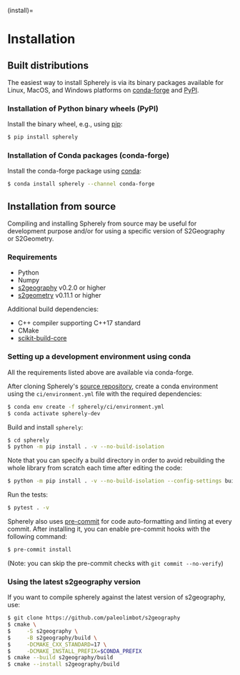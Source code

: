 (install)=

# Installation

## Built distributions

The easiest way to install Spherely is via its binary packages available for
Linux, MacOS, and Windows platforms on [conda-forge](https://conda-forge.org/)
and [PyPI](https://pypi.org/project/spherely/).

### Installation of Python binary wheels (PyPI)

Install the binary wheel, e.g., using [pip](https://pip.pypa.io/):

``` sh
$ pip install spherely
```

### Installation of Conda packages (conda-forge)

Install the conda-forge package using
[conda](https://docs.conda.io/projects/conda/en/stable/):

``` sh
$ conda install spherely --channel conda-forge
```

## Installation from source

Compiling and installing Spherely from source may be useful for development
purpose and/or for using a specific version of S2Geography or S2Geometry.

### Requirements

- Python
- Numpy
- [s2geography](https://github.com/paleolimbot/s2geography) v0.2.0 or higher
- [s2geometry](https://github.com/google/s2geometry) v0.11.1 or higher

Additional build dependencies:

- C++ compiler supporting C++17 standard
- CMake
- [scikit-build-core](https://github.com/scikit-build/scikit-build-core)

### Setting up a development environment using conda

All the requirements listed above are available via conda-forge.

After cloning Spherely's [source
repository](https://github.com/benbovy/spherely), create a conda environment
using the `ci/environment.yml` file with the required dependencies:

```sh
$ conda env create -f spherely/ci/environment.yml
$ conda activate spherely-dev
```

Build and install `spherely`:

```sh
$ cd spherely
$ python -m pip install . -v --no-build-isolation
```

Note that you can specify a build directory in order to avoid rebuilding the
whole library from scratch each time after editing the code:

```sh
$ python -m pip install . -v --no-build-isolation --config-settings build-dir=build/skbuild
```

Run the tests:

```sh
$ pytest . -v
```

Spherely also uses [pre-commit](https://pre-commit.com/) for code
auto-formatting and linting at every commit. After installing it, you can enable
pre-commit hooks with the following command:

```sh
$ pre-commit install
```

(Note: you can skip the pre-commit checks with `git commit --no-verify`)

### Using the latest s2geography version

If you want to compile spherely against the latest version of s2geography, use:

 ```sh
 $ git clone https://github.com/paleolimbot/s2geography
 $ cmake \
 $     -S s2geography \
 $     -B s2geography/build \
 $     -DCMAKE_CXX_STANDARD=17 \
 $     -DCMAKE_INSTALL_PREFIX=$CONDA_PREFIX
 $ cmake --build s2geography/build
 $ cmake --install s2geography/build
 ```
